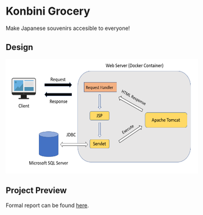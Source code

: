# Konbini Grocery

Make Japanese souvenirs accesible to everyone!

## Design

<img src="system_design.png" alt="drawing" height="300"/>

## Project Preview

Formal report can be found [here](./FinalReport.pdf).


